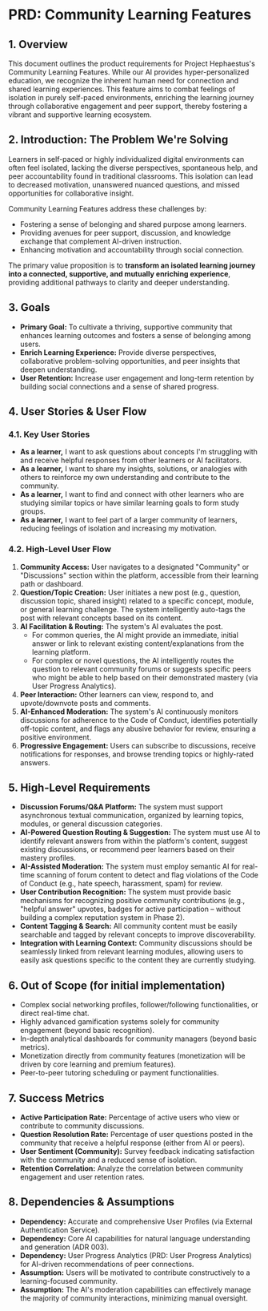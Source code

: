 # PRD: Community Learning Features

## 1. Overview

This document outlines the product requirements for Project Hephaestus's Community Learning Features. While our AI provides hyper-personalized education, we recognize the inherent human need for connection and shared learning experiences. This feature aims to combat feelings of isolation in purely self-paced environments, enriching the learning journey through collaborative engagement and peer support, thereby fostering a vibrant and supportive learning ecosystem.

## 2. Introduction: The Problem We're Solving

Learners in self-paced or highly individualized digital environments can often feel isolated, lacking the diverse perspectives, spontaneous help, and peer accountability found in traditional classrooms. This isolation can lead to decreased motivation, unanswered nuanced questions, and missed opportunities for collaborative insight.

Community Learning Features address these challenges by:
*   Fostering a sense of belonging and shared purpose among learners.
*   Providing avenues for peer support, discussion, and knowledge exchange that complement AI-driven instruction.
*   Enhancing motivation and accountability through social connection.

The primary value proposition is to **transform an isolated learning journey into a connected, supportive, and mutually enriching experience**, providing additional pathways to clarity and deeper understanding.

## 3. Goals

*   **Primary Goal:** To cultivate a thriving, supportive community that enhances learning outcomes and fosters a sense of belonging among users.
*   **Enrich Learning Experience:** Provide diverse perspectives, collaborative problem-solving opportunities, and peer insights that deepen understanding.
*   **User Retention:** Increase user engagement and long-term retention by building social connections and a sense of shared progress.

## 4. User Stories & User Flow

### 4.1. Key User Stories

*   **As a learner,** I want to ask questions about concepts I'm struggling with and receive helpful responses from other learners or AI facilitators.
*   **As a learner,** I want to share my insights, solutions, or analogies with others to reinforce my own understanding and contribute to the community.
*   **As a learner,** I want to find and connect with other learners who are studying similar topics or have similar learning goals to form study groups.
*   **As a learner,** I want to feel part of a larger community of learners, reducing feelings of isolation and increasing my motivation.

### 4.2. High-Level User Flow

1.  **Community Access:** User navigates to a designated "Community" or "Discussions" section within the platform, accessible from their learning path or dashboard.
2.  **Question/Topic Creation:** User initiates a new post (e.g., question, discussion topic, shared insight) related to a specific concept, module, or general learning challenge. The system intelligently auto-tags the post with relevant concepts based on its content.
3.  **AI Facilitation & Routing:** The system's AI evaluates the post.
    *   For common queries, the AI might provide an immediate, initial answer or link to relevant existing content/explanations from the learning platform.
    *   For complex or novel questions, the AI intelligently routes the question to relevant community forums or suggests specific peers who might be able to help based on their demonstrated mastery (via User Progress Analytics).
4.  **Peer Interaction:** Other learners can view, respond to, and upvote/downvote posts and comments.
5.  **AI-Enhanced Moderation:** The system's AI continuously monitors discussions for adherence to the Code of Conduct, identifies potentially off-topic content, and flags any abusive behavior for review, ensuring a positive environment.
6.  **Progressive Engagement:** Users can subscribe to discussions, receive notifications for responses, and browse trending topics or highly-rated answers.

## 5. High-Level Requirements

*   **Discussion Forums/Q&A Platform:** The system must support asynchronous textual communication, organized by learning topics, modules, or general discussion categories.
*   **AI-Powered Question Routing & Suggestion:** The system must use AI to identify relevant answers from within the platform's content, suggest existing discussions, or recommend peer learners based on their mastery profiles.
*   **AI-Assisted Moderation:** The system must employ semantic AI for real-time scanning of forum content to detect and flag violations of the Code of Conduct (e.g., hate speech, harassment, spam) for review.
*   **User Contribution Recognition:** The system must provide basic mechanisms for recognizing positive community contributions (e.g., "helpful answer" upvotes, badges for active participation – without building a complex reputation system in Phase 2).
*   **Content Tagging & Search:** All community content must be easily searchable and tagged by relevant concepts to improve discoverability.
*   **Integration with Learning Context:** Community discussions should be seamlessly linked from relevant learning modules, allowing users to easily ask questions specific to the content they are currently studying.

## 6. Out of Scope (for initial implementation)

*   Complex social networking profiles, follower/following functionalities, or direct real-time chat.
*   Highly advanced gamification systems solely for community engagement (beyond basic recognition).
*   In-depth analytical dashboards for community managers (beyond basic metrics).
*   Monetization directly from community features (monetization will be driven by core learning and premium features).
*   Peer-to-peer tutoring scheduling or payment functionalities.

## 7. Success Metrics

*   **Active Participation Rate:** Percentage of active users who view or contribute to community discussions.
*   **Question Resolution Rate:** Percentage of user questions posted in the community that receive a helpful response (either from AI or peers).
*   **User Sentiment (Community):** Survey feedback indicating satisfaction with the community and a reduced sense of isolation.
*   **Retention Correlation:** Analyze the correlation between community engagement and user retention rates.

## 8. Dependencies & Assumptions

*   **Dependency:** Accurate and comprehensive User Profiles (via External Authentication Service).
*   **Dependency:** Core AI capabilities for natural language understanding and generation (ADR 003).
*   **Dependency:** User Progress Analytics (PRD: User Progress Analytics) for AI-driven recommendations of peer connections.
*   **Assumption:** Users will be motivated to contribute constructively to a learning-focused community.
*   **Assumption:** The AI's moderation capabilities can effectively manage the majority of community interactions, minimizing manual oversight.